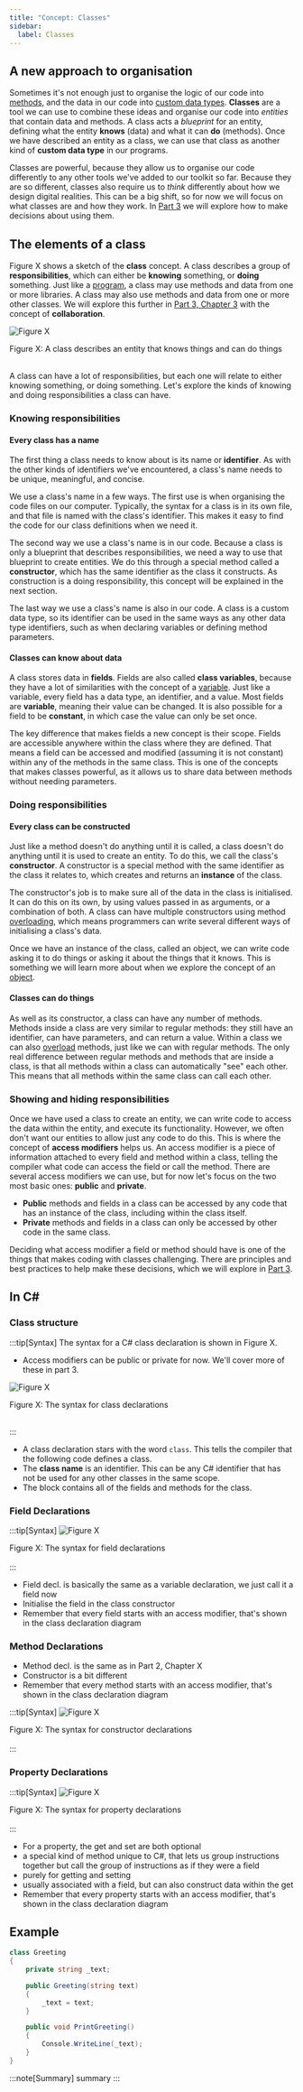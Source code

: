 ```yaml
---
title: "Concept: Classes"
sidebar:
  label: Classes
---
```


## A new approach to organisation

Sometimes it's not enough just to organise the logic of our code into [methods](<../../../2-organising-code/0-overview/>), and the data in our code into [custom data types](<../../../3-structuring-data/0-overview/>).
**Classes** are a tool we can use to combine these ideas and organise our code into *entities* that contain data and methods.
A class acts a *blueprint* for an entity, defining what the entity **knows** (data) and what it can **do** (methods).
Once we have described an entity as a class, we can use that class as another kind of **custom data type** in our programs.

Classes are powerful, because they allow us to organise our code differently to any other tools we've added to our toolkit so far.
Because they are so different, classes also require us to *think* differently about how we design digital realities.
This can be a big shift, so for now we will focus on what classes are and how they work.
In [Part 3](../../../../part-3-programs-as-concepts/00-part-3-programs-as-concepts) we will explore how to make decisions about using them.

## The elements of a class

Figure X shows a sketch of the **class** concept.
A class describes a group of **responsibilities**, which can either be **knowing** something, or **doing** something.
Just like a [program](<../../../../part-1-instructions-1-sequence-and-data/1-concepts/00-program>), a class may use methods and data from one or more libraries.
A class may also use methods and data from one or more other classes.
We will explore this further in [Part 3, Chapter 3](<../../../../part-3-programs-as-concepts/3-collaboration-encapsulation/0-overview>) with the concept of **collaboration**.

![Figure X](./images/class-concept.png)
<div class="caption"><span class="caption-figure-nbr">Figure X: </span>A class describes an entity that knows things and can do things</div><br/>

A class can have a lot of responsibilities, but each one will relate to either knowing something, or doing something.
Let's explore the kinds of knowing and doing responsibilities a class can have.

### Knowing responsibilities

#### Every class has a name

The first thing a class needs to know about is its name or **identifier**.
As with the other kinds of identifiers we've encountered, a class's name needs to be unique, meaningful, and concise.

We use a class's name in a few ways.
The first use is when organising the code files on our computer.
Typically, the syntax for a class is in its own file, and that file is named with the class's identifier.
This makes it easy to find the code for our class definitions when we need it.

The second way we use a class's name is in our code.
Because a class is only a blueprint that describes responsibilities, we need a way to use that blueprint to create entities.
We do this through a special method called a **constructor**, which has the same identifier as the class it constructs.
As construction is a doing responsibility, this concept will be explained in the next section.

The last way we use a class's name is also in our code.
A class is a custom data type, so its identifier can be used in the same ways as any other data type identifiers, such as when declaring variables or defining method parameters.

#### Classes can know about data

A class stores data in **fields**.
Fields are also called **class variables**, because they have a lot of similarities with the concept of a [variable](<../../../../part-1-instructions/1-sequence-and-data/1-concepts/07-variable/>).
Just like a variable, every field has a data type, an identifier, and a value.
Most fields are **variable**, meaning their value can be changed.
It is also possible for a field to be **constant**, in which case the value can only be set once.

The key difference that makes fields a new concept is their scope.
Fields are accessible anywhere within the class where they are defined.
That means a field can be accessed and modified (assuming it is not constant) within any of the methods in the same class.
This is one of the concepts that makes classes powerful, as it allows us to share data between methods without needing parameters.

### Doing responsibilities

#### Every class can be constructed

Just like a method doesn't do anything until it is called, a class doesn't do anything until it is used to create an entity.
To do this, we call the class's **constructor**.
A constructor is a special method with the same identifier as the class it relates to, which creates and returns an **instance** of the class.

The constructor's job is to make sure all of the data in the class is initialised.
It can do this on its own, by using values passed in as arguments, or a combination of both.
A class can have multiple constructors using method [overloading](<../../../../part-1-instructions/1-sequence-and-data/1-concepts/03-method-call/#overloading>), which means programmers can write several different ways of initialising a class's data.

Once we have an instance of the class, called an object, we can write code asking it to do things or asking it about the things that it knows.
This is something we will learn more about when we explore the concept of an [object](<../1-objects.md>).

#### Classes can do things

As well as its constructor, a class can have any number of methods.
Methods inside a class are very similar to regular methods: they still have an identifier, can have parameters, and can return a value.
Within a class we can also [overload](<../../../../part-1-instructions/1-sequence-and-data/1-concepts/03-method-call/#overloading>) methods, just like we can with regular methods.
The only real difference between regular methods and methods that are inside a class, is that all methods within a class can automatically "see" each other.
This means that all methods within the same class can call each other.

### Showing and hiding responsibilities

Once we have used a class to create an entity, we can write code to access the data within the entity, and execute its functionality.
However, we often don't want our entities to allow just any code to do this.
This is where the concept of **access modifiers** helps us.
An access modifier is a piece of information attached to every field and method within a class, telling the compiler what code can access the field or call the method.
There are several access modifiers we can use, but for now let's focus on the two most basic ones: **public** and **private**.

* **Public** methods and fields in a class can be accessed by any code that has an instance of the class, including within the class itself.
* **Private** methods and fields in a class can only be accessed by other code in the same class.

Deciding what access modifier a field or method should have is one of the things that makes coding with classes challenging.
There are principles and best practices to help make these decisions, which we will explore in [Part 3](<../../../../part-3-programs-as-concepts/00-part-3-programs-as-concepts>).

## In C#

### Class structure

:::tip[Syntax]
The syntax for a C# class declaration is shown in Figure X.

* Access modifiers can be public or private for now. We'll cover more of these in part 3.

![Figure X](./images/class-syntax-diagram.png)
<div class="caption"><span class="caption-figure-nbr">Figure X: </span>The syntax for class declarations</div><br/>

:::

* A class declaration stars with the word `class`. This tells the compiler that the following code defines a class.
* The **class name** is an identifier. This can be any C# identifier that has not be used for any other classes in the same scope.
* The block contains all of the fields and methods for the class.

### Field Declarations

:::tip[Syntax]
![Figure X](./images/field-syntax-diagram.png)
<div class="caption"><span class="caption-figure-nbr">Figure X: </span>The syntax for field declarations</div><br/>
:::

* Field decl. is basically the same as a variable declaration, we just call it a field now
* Initialise the field in the class constructor
* Remember that every field starts with an access modifier, that's shown in the class declaration diagram

### Method Declarations

* Method decl. is the same as in Part 2, Chapter X
* Constructor is a bit different
* Remember that every method starts with an access modifier, that's shown in the class declaration diagram

:::tip[Syntax]
![Figure X](./images/constructor-syntax-diagram.png)
<div class="caption"><span class="caption-figure-nbr">Figure X: </span>The syntax for constructor declarations</div><br/>
:::

### Property Declarations

:::tip[Syntax]
![Figure X](./images/property-syntax-diagram.png)
<div class="caption"><span class="caption-figure-nbr">Figure X: </span>The syntax for property declarations</div><br/>
:::

* For a property, the get and set are both optional
* a special kind of method unique to C#, that lets us group instructions together but call the group of instructions as if they were a field
* purely for getting and setting
* usually associated with a field, but can also construct data within the get
* Remember that every property starts with an access modifier, that's shown in the class declaration diagram

## Example

```cs
class Greeting
{
    private string _text;

    public Greeting(string text)
    {
        _text = text;
    }

    public void PrintGreeting()
    {
        Console.WriteLine(_text);
    }
} 
```

<!-- * it's just another way of organising our code and creating our own custom data types
* we use classes as blueprints to make objects (link to next concept)
* we don't really differentiate between functions and procedures -- everything is just a "method" now
* we now have the concept of a class variable
* constructors
* properties
* public vs. private (call forward to encapsulation chapter where we'll talk more about how to decide which one to use)
  * Now here’s where classes give us even more power, we can hide stuff…
* classes don't run in sequence (just like procedural code with methods don't run in sequence) -- call forward to the "looking inside" section?
* `this`??
* no need for a return statement in the constructor -- it's done automatically -->

:::note[Summary]
summary
:::
